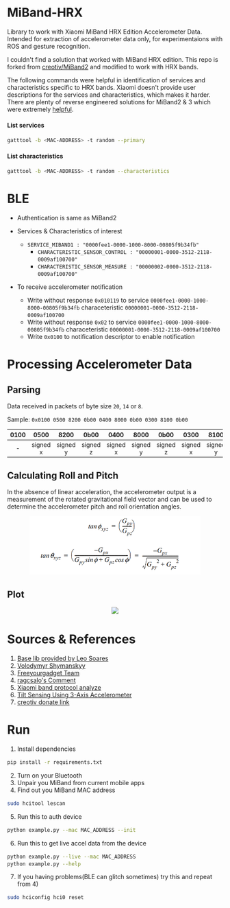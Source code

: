 # MiBand-HRX
Library to work with Xiaomi MiBand HRX Edition Accelerometer Data. Intended for extraction of accelerometer data only,
for experimentaions with ROS and gesture recognition.

I couldn't find a solution that worked with MiBand HRX edition. This repo is forked from [creotiv/MiBand2](https://github.com/creotiv/MiBand2) and modified to work with HRX bands.

The following commands were helpful in identification of services and characteristics specific to HRX bands. Xiaomi doesn't provide user descriptions for the services and characteristics, which makes it harder. There are plenty of reverse engineered solutions for MiBand2 & 3 which were extremely [helpful](#sources--references).

#### List services

```sh
gatttool -b <MAC-ADDRESS> -t random --primary
```

#### List characteristics

```sh
gatttool -b <MAC-ADDRESS> -t random --characteristics
```


# BLE
- Authentication is same as MiBand2
- Services & Characteristics of interest

    - ``SERVICE_MIBAND1 : "0000fee1-0000-1000-8000-00805f9b34fb"``
        - ``CHARACTERISTIC_SENSOR_CONTROL : "00000001-0000-3512-2118-0009af100700"``
        - ``CHARACTERISTIC_SENSOR_MEASURE : "00000002-0000-3512-2118-0009af100700"``

- To receive accelerometer notification
    - Write without response ``0x010119`` to service ``0000fee1-0000-1000-8000-00805f9b34fb`` characeteristic ``00000001-0000-3512-2118-0009af100700``
    - Write without response ``0x02`` to service ``0000fee1-0000-1000-8000-00805f9b34fb`` characeteristic ``00000001-0000-3512-2118-0009af100700``
    - Write ``0x0100`` to notification descriptor to enable notification

# Processing Accelerometer Data

## Parsing
Data received in packets of byte size ``20``, ``14`` or ``8``.

Sample: ``0x0100 0500 8200 0b00 0400 8000 0b00 0300 8100 0b00``


|0100  | 0500  | 8200  | 0b00 | 0400  | 8000  | 0b00  | 0300  | 8100  | 0b00   |
|:-:|:-:|:-:|:-:|:-:|:-:|:-:|:-:|:-:|:-:|
| -  | signed x  |signed y   | signed z  |  signed x |  signed y | signed z  | signed x  | signed y  |  signed z |

## Calculating Roll and Pitch
In the absence of linear acceleration, the accelerometer output is a measurement of the rotated
gravitational field vector and can be used to determine the accelerometer pitch and roll orientation
angles.
<p align="center">
<img src="roll_pitch_eqn.png" width="400">
</p>

## Plot

<p align="center">
<img src="accel_plot.gif" width="1200">
</p>



# Sources & References
1) [Base lib provided by Leo Soares](https://github.com/leojrfs/miband2)
2) [Volodymyr Shymanskyy](https://github.com/vshymanskyy/miband2-python-test)
3) [Freeyourgadget Team](https://github.com/Freeyourgadget/Gadgetbridge/tree/master/app/src/main/java/nodomain/freeyourgadget/gadgetbridge/service/devices/huami/miband2)
4) [ragcsalo's Comment](https://github.com/Freeyourgadget/Gadgetbridge/issues/63#issuecomment-493740447)
5) [Xiaomi band protocol analyze](http://changy-.github.io/articles/xiao-mi-band-protocol-analyze.html)
6) [Tilt Sensing Using 3-Axis Accelerometer](https://www.nxp.com/docs/en/application-note/AN3461.pdf)
7) [creotiv donate link](https://github.com/creotiv/MiBand2#donate)



# Run 

1) Install dependencies
```sh
pip install -r requirements.txt
```
2) Turn on your Bluetooth
3) Unpair you MiBand from current mobile apps
4) Find out you MiBand MAC address
```sh
sudo hcitool lescan
```
5) Run this to auth device
```sh
python example.py --mac MAC_ADDRESS --init
```
6) Run this to get live accel data from the device
```sh
python example.py --live --mac MAC_ADDRESS
python example.py --help
```
7) If you having problems(BLE can glitch sometimes) try this and repeat from 4)
```sh
sudo hciconfig hci0 reset
```
